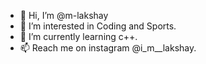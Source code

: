 - 👋 Hi, I’m @m-lakshay
- 👀 I’m interested in Coding and Sports.
- 🌱 I’m currently learning c++.
- 📫 Reach me on instagram @i_m__lakshay.

<!---
m-lakshay/m-lakshay is a ✨ special ✨ repository because its `README.md` (this file) appears on your GitHub profile.
You can click the Preview link to take a look at your changes.
--->
